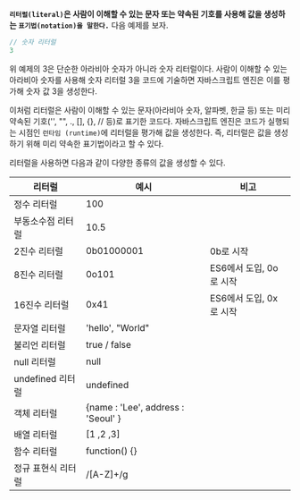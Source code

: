 **`리터럴(literal)`은 사람이 이해할 수 있는 문자 또는 약속된 기호를 사용해 값을 생성하는 `표기법(notation)을 말한다.`** 다음 예제를 보자.

```javascript
// 숫자 리터럴
3
```

위 예제의 3은 단순한 아라비아 숫자가 아니라 숫자 리터럴이다. 사람이 이해할 수 있는 아라비아 숫자를 사용해 숫자 리터럴 3을 코드에 기술하면 자바스크립트 엔진은 이를 평가해 숫자 값 3을 생성한다.

이처럼 리터럴은 사람이 이해할 수 있는 문자(아라비아 숫자, 알파벳, 한글 등) 또는 미리 약속된 기호('', "", ., [], {}, // 등)로 표기한 코드다. 자바스크립트 엔진은 코드가 실행되는 시점인 `런타임 (runtime)`에 리터럴을 평가해 값을 생성한다. 즉, 리터럴은 값을 생성하기 위해 미리 약속한 표기법이라고 할 수 있다.

리터럴을 사용하면 다음과 같이 다양한 종류의 값을 생성할 수 있다.

|리터럴|예시|비고|
|---|---|---|
|정수 리터럴 | 100||
|부동소수점 리터럴 | 10.5||
|2진수 리터럴 | 0b01000001|0b로 시작|
|8진수 리터럴 | 0o101|ES6에서 도입, 0o로 시작|
|16진수 리터럴 | 0x41 | ES6에서 도입, 0x 로 시작|
|문자열 리터럴 | 'hello', "World" | |
|불리언 리터럴 | true / false | |
|null 리터럴 | null | |
|undefined 리터럴 | undefined | |
|객체 리터럴 | {name : 'Lee', address : 'Seoul' } | |
|배열 리터럴 | [1 ,2 ,3] | |
|함수 리터럴 | function() {} | |
|정규 표현식 리터럴 | /[A-Z]+/g | | 



